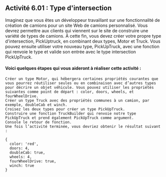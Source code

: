 ## Activité 6.01 : Type d'intersection

Imaginez que vous êtes un développeur travaillant sur une fonctionnalité de création de camions pour un site Web de camions personnalisé. Vous devrez permettre aux clients qui viennent sur le site de construire une variété de types de camions. À cette fin, vous devez créer votre propre type d'intersection, PickUptruck, en combinant deux types, Motor et Truck. Vous pouvez ensuite utiliser votre nouveau type, PickUpTruck, avec une fonction qui renvoie le type et valide son entrée avec le type intersection PickUpTruck.


#### Voici quelques étapes qui vous aideront à réaliser cette activité :

    Créer un type Motor, qui hébergera certaines propriétés courantes que vous pourrez réutiliser seules ou en combinaison avec d’autres types pour décrire un objet véhicule. Vous pouvez utiliser les propriétés suivantes comme point de départ : color, doors, wheels, et fourWheelDrive.
    Créer un type Truck avec des propriétés communes à un camion, par exemple, doubleCab et winch.
    Croisez les deux types pour créer un type PickUpTruck.
    Construire une fonction TruckBuilder qui renvoie notre type PickUpTruck et prend également PickUpTruck comme argument.
    Console le retour de fonction.
    Une fois l’activité terminée, vous devriez obtenir le résultat suivant :

    {
      color: 'red',
      doors: 4,
      doubleCab: true,
      wheels: 4,
      fourWheelDrive: true,
      winch: true
    }